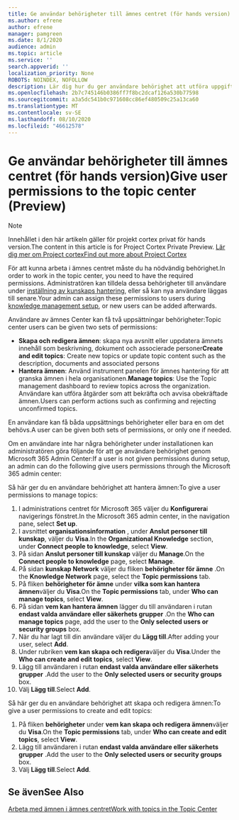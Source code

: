 ```yaml
---
title: Ge användar behörigheter till ämnes centret (för hands version)
ms.author: efrene
author: efrene
manager: pamgreen
ms.date: 8/1/2020
audience: admin
ms.topic: article
ms.service: ''
search.appverid: ''
localization_priority: None
ROBOTS: NOINDEX, NOFOLLOW
description: Lär dig hur du ger användare behörighet att utföra uppgifter i ämnes centret
ms.openlocfilehash: 2b7c745146b0386ff7f8bc2dcaf126a530b77598
ms.sourcegitcommit: a3a5dc541b0c971608cc86ef480509c25a13ca60
ms.translationtype: MT
ms.contentlocale: sv-SE
ms.lasthandoff: 08/10/2020
ms.locfileid: "46612578"
---
```

# <a name="give-user-permissions-to-the-topic-center-preview"></a><span data-ttu-id="2ceb5-103">Ge användar behörigheter till ämnes centret (för hands version)</span><span class="sxs-lookup"><span data-stu-id="2ceb5-103">Give user permissions to the topic center (Preview)</span></span>

> [!Note] 
> <span data-ttu-id="2ceb5-104">Innehållet i den här artikeln gäller för projekt cortex privat för hands version.</span><span class="sxs-lookup"><span data-stu-id="2ceb5-104">The content in this article is for Project Cortex Private Preview.</span></span> [<span data-ttu-id="2ceb5-105">Lär dig mer om Project cortex</span><span class="sxs-lookup"><span data-stu-id="2ceb5-105">Find out more about Project Cortex</span></span>](https://aka.ms/projectcortex) 

<span data-ttu-id="2ceb5-106">För att kunna arbeta i ämnes centret måste du ha nödvändig behörighet.</span><span class="sxs-lookup"><span data-stu-id="2ceb5-106">In order to work in the topic center, you need to have the required permissions.</span></span> <span data-ttu-id="2ceb5-107">Administratören kan tilldela dessa behörigheter till användare under [inställning av kunskaps hantering](set-up-knowledge-network.md), eller så kan nya användare läggas till senare.</span><span class="sxs-lookup"><span data-stu-id="2ceb5-107">Your admin can assign these permissions to users during [knowledge management setup](set-up-knowledge-network.md), or new users can be added afterwards.</span></span>

<span data-ttu-id="2ceb5-108">Användare av ämnes Center kan få två uppsättningar behörigheter:</span><span class="sxs-lookup"><span data-stu-id="2ceb5-108">Topic center users can be given two sets of permissions:</span></span>

- <span data-ttu-id="2ceb5-109">**Skapa och redigera ämnen**: skapa nya avsnitt eller uppdatera ämnets innehåll som beskrivning, dokument och associerade personer</span><span class="sxs-lookup"><span data-stu-id="2ceb5-109">**Create and edit topics**: Create new topics or update topic content such as the description, documents and associated persons</span></span>
- <span data-ttu-id="2ceb5-110">**Hantera ämnen**: Använd instrument panelen för ämnes hantering för att granska ämnen i hela organisationen.</span><span class="sxs-lookup"><span data-stu-id="2ceb5-110">**Manage topics**: Use the Topic management dashboard to review topics across the organization.</span></span> <span data-ttu-id="2ceb5-111">Användare kan utföra åtgärder som att bekräfta och avvisa obekräftade ämnen.</span><span class="sxs-lookup"><span data-stu-id="2ceb5-111">Users can perform actions such as confirming and rejecting unconfirmed topics.</span></span>

<span data-ttu-id="2ceb5-112">En användare kan få båda uppsättnings behörigheter eller bara en om det behövs.</span><span class="sxs-lookup"><span data-stu-id="2ceb5-112">A user can be given both sets of permissions, or only one if needed.</span></span> 

<span data-ttu-id="2ceb5-113">Om en användare inte har några behörigheter under installationen kan administratören göra följande för att ge användare behörighet genom Microsoft 365 Admin Center:</span><span class="sxs-lookup"><span data-stu-id="2ceb5-113">If a user is not given permissions during setup, an admin can do the following give users permissions through the Microsoft 365 admin center:</span></span>

<span data-ttu-id="2ceb5-114">Så här ger du en användare behörighet att hantera ämnen:</span><span class="sxs-lookup"><span data-stu-id="2ceb5-114">To give a user permissions to manage topics:</span></span>

1. <span data-ttu-id="2ceb5-115">I administrations centret för Microsoft 365 väljer du **Konfigurera**i navigerings fönstret.</span><span class="sxs-lookup"><span data-stu-id="2ceb5-115">In the Microsoft 365 admin center, in the navigation pane, select **Set up**.</span></span>
2. <span data-ttu-id="2ceb5-116">I avsnittet **organisationsinformation** , under **Anslut personer till kunskap**, väljer du **Visa**.</span><span class="sxs-lookup"><span data-stu-id="2ceb5-116">In the **Organizational Knowledge** section, under **Connect people to knowledge**, select **View**.</span></span>
3. <span data-ttu-id="2ceb5-117">På sidan **Anslut personer till kunskap** väljer du **Manage**.</span><span class="sxs-lookup"><span data-stu-id="2ceb5-117">On the **Connect people to knowledge** page, select **Manage**.</span></span>
4. <span data-ttu-id="2ceb5-118">På sidan **kunskap Network** väljer du fliken **behörigheter för ämne** .</span><span class="sxs-lookup"><span data-stu-id="2ceb5-118">On the **Knowledge Network** page, select the **Topic permissions** tab.</span></span>
5. <span data-ttu-id="2ceb5-119">På fliken **behörigheter för ämne** under **vilka som kan hantera ämnen**väljer du **Visa**.</span><span class="sxs-lookup"><span data-stu-id="2ceb5-119">On the **Topic permissions** tab, under **Who can manage topics**, select **View**.</span></span>
6.  <span data-ttu-id="2ceb5-120">På sidan **vem kan hantera ämnen** lägger du till användaren i rutan **endast valda användare eller säkerhets grupper** .</span><span class="sxs-lookup"><span data-stu-id="2ceb5-120">On the **Who can manage topics** page, add the user to the **Only selected users or security groups** box.</span></span>
7. <span data-ttu-id="2ceb5-121">När du har lagt till din användare väljer du **Lägg till**.</span><span class="sxs-lookup"><span data-stu-id="2ceb5-121">After adding your user, select **Add**.</span></span>
3. <span data-ttu-id="2ceb5-122">Under rubriken **vem kan skapa och redigera**väljer du **Visa**.</span><span class="sxs-lookup"><span data-stu-id="2ceb5-122">Under the **Who can create and edit topics**, select **View**.</span></span>
4. <span data-ttu-id="2ceb5-123">Lägg till användaren i rutan **endast valda användare eller säkerhets grupper** .</span><span class="sxs-lookup"><span data-stu-id="2ceb5-123">Add the user to the **Only selected users or security groups** box.</span></span>
5. <span data-ttu-id="2ceb5-124">Välj **Lägg till**.</span><span class="sxs-lookup"><span data-stu-id="2ceb5-124">Select **Add**.</span></span>

<span data-ttu-id="2ceb5-125">Så här ger du en användare behörighet att skapa och redigera ämnen:</span><span class="sxs-lookup"><span data-stu-id="2ceb5-125">To give a user permissions to create and edit topics:</span></span>

1. <span data-ttu-id="2ceb5-126">På fliken **behörigheter** under **vem kan skapa och redigera ämnen**väljer du **Visa**.</span><span class="sxs-lookup"><span data-stu-id="2ceb5-126">On the **Topic permissions** tab, under **Who can create and edit topics**, select **View**.</span></span>
2. <span data-ttu-id="2ceb5-127">Lägg till användaren i rutan **endast valda användare eller säkerhets grupper** .</span><span class="sxs-lookup"><span data-stu-id="2ceb5-127">Add the user to the **Only selected users or security groups** box.</span></span>
3. <span data-ttu-id="2ceb5-128">Välj **Lägg till**.</span><span class="sxs-lookup"><span data-stu-id="2ceb5-128">Select **Add**.</span></span>



## <a name="see-also"></a><span data-ttu-id="2ceb5-129">Se även</span><span class="sxs-lookup"><span data-stu-id="2ceb5-129">See Also</span></span>
  
[<span data-ttu-id="2ceb5-130">Arbeta med ämnen i ämnes centret</span><span class="sxs-lookup"><span data-stu-id="2ceb5-130">Work with topics in the Topic Center</span></span>](work-with-topics.md)



